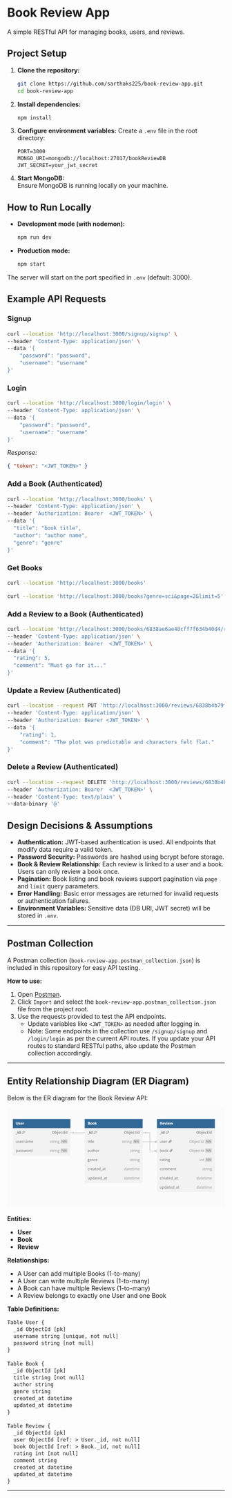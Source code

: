 # Book Review App

A simple RESTful API for managing books, users, and reviews.

## Project Setup

1. **Clone the repository:**

   ```sh
   git clone https://github.com/sarthaks225/book-review-app.git
   cd book-review-app
   ```

2. **Install dependencies:**

   ```sh
   npm install
   ```

3. **Configure environment variables:**
   Create a `.env` file in the root directory:

   ```
   PORT=3000
   MONGO_URI=mongodb://localhost:27017/bookReviewDB
   JWT_SECRET=your_jwt_secret
   ```

4. **Start MongoDB:**  
   Ensure MongoDB is running locally on your machine.

## How to Run Locally

- **Development mode (with nodemon):**

  ```sh
  npm run dev
  ```

- **Production mode:**
  ```sh
  npm start
  ```

The server will start on the port specified in `.env` (default: 3000).

## Example API Requests

### Signup

```sh
curl --location 'http://localhost:3000/signup/signup' \
--header 'Content-Type: application/json' \
--data '{
    "password": "password",
    "username": "username"
}'
```

### Login

```sh
curl --location 'http://localhost:3000/login/login' \
--header 'Content-Type: application/json' \
--data '{
    "password": "password",
    "username": "username"
}'
```

_Response:_

```json
{ "token": "<JWT_TOKEN>" }
```

### Add a Book (Authenticated)

```sh
curl --location 'http://localhost:3000/books' \
--header 'Content-Type: application/json' \
--header 'Authorization: Bearer  <JWT_TOKEN>' \
--data '{
  "title": "book title",
  "author": "author name",
  "genre": "genre"
}'
```

### Get Books

```sh
curl --location 'http://localhost:3000/books'
```

```sh
curl --location 'http://localhost:3000/books?genre=sci&page=2&limit=5'
```

### Add a Review to a Book (Authenticated)

```sh
curl --location 'http://localhost:3000/books/6838ae6ae40cff7f634b40d4/reviews' \
--header 'Content-Type: application/json' \
--header 'Authorization: Bearer  <JWT_TOKEN>' \
--data '{
  "rating": 5,
  "comment": "Must go for it..."
}'
```

### Update a Review (Authenticated)

```sh
curl --location --request PUT 'http://localhost:3000/reviews/6838b4b79f4ba9d3f6b6748e' \
--header 'Content-Type: application/json' \
--header 'Authorization: Bearer <JWT_TOKEN>' \
--data '{
    "rating": 1,
    "comment": "The plot was predictable and characters felt flat."
}'
```

### Delete a Review (Authenticated)

```sh
curl --location --request DELETE 'http://localhost:3000/reviews/6838b4b79f4ba9d3f6b6748e' \
--header 'Authorization: Bearer  <JWT_TOKEN>' \
--header 'Content-Type: text/plain' \
--data-binary '@'
```

## Design Decisions & Assumptions

- **Authentication:** JWT-based authentication is used. All endpoints that modify data require a valid token.
- **Password Security:** Passwords are hashed using bcrypt before storage.
- **Book & Review Relationship:** Each review is linked to a user and a book. Users can only review a book once.
- **Pagination:** Book listing and book reviews support pagination via `page` and `limit` query parameters.
- **Error Handling:** Basic error messages are returned for invalid requests or authentication failures.
- **Environment Variables:** Sensitive data (DB URI, JWT secret) will be stored in `.env`.

---

## Postman Collection

A Postman collection (`book-review-app.postman_collection.json`) is included in this repository for easy API testing.

**How to use:**

1. Open [Postman](https://www.postman.com/).
2. Click `Import` and select the `book-review-app.postman_collection.json` file from the project root.
3. Use the requests provided to test the API endpoints.
   - Update variables like `<JWT_TOKEN>` as needed after logging in.
   - Note: Some endpoints in the collection use `/signup/signup` and `/login/login` as per the current API routes. If you update your API routes to standard RESTful paths, also update the Postman collection accordingly.

---

## Entity Relationship Diagram (ER Diagram)

Below is the ER diagram for the Book Review API:

![ER Diagram](https://raw.githubusercontent.com/sarthaks225/book-review-app/main/ER-diagram.png)

**Entities:**

- **User**
- **Book**
- **Review**

**Relationships:**

- A User can add multiple Books (1-to-many)
- A User can write multiple Reviews (1-to-many)
- A Book can have multiple Reviews (1-to-many)
- A Review belongs to exactly one User and one Book

**Table Definitions:**

```
Table User {
  _id ObjectId [pk]
  username string [unique, not null]
  password string [not null]
}

Table Book {
  _id ObjectId [pk]
  title string [not null]
  author string
  genre string
  created_at datetime
  updated_at datetime
}

Table Review {
  _id ObjectId [pk]
  user ObjectId [ref: > User._id, not null]
  book ObjectId [ref: > Book._id, not null]
  rating int [not null]
  comment string
  created_at datetime
  updated_at datetime
}
```

---

